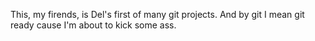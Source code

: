This, my firends, is Del's first of many git projects. And by git I mean git ready cause I'm about to kick some ass.
